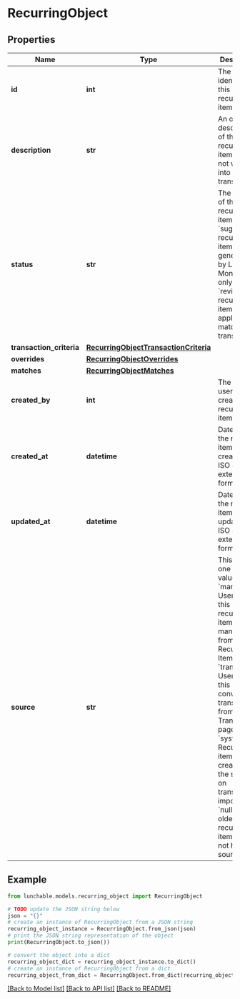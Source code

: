 # RecurringObject

## Properties

| Name                     | Type                                                                            | Description                                                                                                                                                                                                                                                                                                                                                                                  | Notes |
| ------------------------ | ------------------------------------------------------------------------------- | -------------------------------------------------------------------------------------------------------------------------------------------------------------------------------------------------------------------------------------------------------------------------------------------------------------------------------------------------------------------------------------------- | ----- |
| **id**                   | **int**                                                                         | The unique identifier of this recurring item                                                                                                                                                                                                                                                                                                                                                 |
| **description**          | **str**                                                                         | An optional description of this recurring item. This is not written into the transactions.                                                                                                                                                                                                                                                                                                   |
| **status**               | **str**                                                                         | The status of this recurring item. &#x60;suggested&#x60; recurring items are generated by Lunch Money, but only &#x60;reviewed&#x60; recurring items will be applied to matching transactions.                                                                                                                                                                                               |
| **transaction_criteria** | [**RecurringObjectTransactionCriteria**](RecurringObjectTransactionCriteria.md) |                                                                                                                                                                                                                                                                                                                                                                                              |
| **overrides**            | [**RecurringObjectOverrides**](RecurringObjectOverrides.md)                     |                                                                                                                                                                                                                                                                                                                                                                                              |
| **matches**              | [**RecurringObjectMatches**](RecurringObjectMatches.md)                         |                                                                                                                                                                                                                                                                                                                                                                                              |
| **created_by**           | **int**                                                                         | The ID of the user who created the recurring item.                                                                                                                                                                                                                                                                                                                                           |
| **created_at**           | **datetime**                                                                    | Date/time the recurring item was created in ISO 8601 extended format.                                                                                                                                                                                                                                                                                                                        |
| **updated_at**           | **datetime**                                                                    | Date/time the recurring item was updated in ISO 8601 extended format.                                                                                                                                                                                                                                                                                                                        |
| **source**               | **str**                                                                         | This can be one of four values: - &#x60;manual&#x60;: User created this recurring item manually from the Recurring Items page - &#x60;transaction&#x60;: User created this by converting a transaction from the Transactions page - &#x60;system&#x60;: Recurring item was created by the system on transaction import - &#x60;null&#x60;: Some older recurring items may not have a source. |

## Example

```python
from lunchable.models.recurring_object import RecurringObject

# TODO update the JSON string below
json = "{}"
# create an instance of RecurringObject from a JSON string
recurring_object_instance = RecurringObject.from_json(json)
# print the JSON string representation of the object
print(RecurringObject.to_json())

# convert the object into a dict
recurring_object_dict = recurring_object_instance.to_dict()
# create an instance of RecurringObject from a dict
recurring_object_from_dict = RecurringObject.from_dict(recurring_object_dict)
```

[[Back to Model list]](../README.md#documentation-for-models) [[Back to API list]](../README.md#documentation-for-api-endpoints) [[Back to README]](../README.md)
